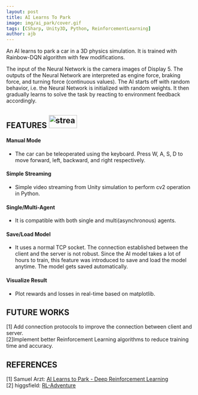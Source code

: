```yaml
---
layout: post
title: AI Learns To Park
image: img/ai_park/cover.gif
tags: [CSharp, Unity3D, Python, ReinforcementLearning]
author: ajb
---
```


An AI learns to park a car in a 3D physics simulation. It is trained with Rainbow-DQN algorithm with few modifications.

The input of the Neural Network is the camera images of Display 5. The outputs of the Neural Network are interpreted as engine force, braking force, and turning force (continuous values). The AI starts off with random behavior, i.e. the Neural Network is initialized with random weights. It then gradually learns to solve the task by reacting to environment feedback accordingly.



## FEATURES <a href="https://github.com/iamarkaj/car_parking_AI"><img src="https://img.shields.io/badge/GitHub-black" alt="stream" width="75" height="35"/></a>


#### Manual Mode
- The car can be teleoperated using the keyboard. Press W, A, S, D to move forward, left, backward, and right respectively.

#### Simple Streaming
- Simple video streaming from Unity simulation to perform cv2 operation in Python.

#### Single/Multi-Agent
- It is compatible with both single and multi(asynchronous) agents.

#### Save/Load Model
- It uses a normal TCP socket. The connection established between the client and the server is not robust. Since the AI model takes a lot of hours to train, this feature was introduced to save and load the model anytime. The model gets saved automatically.

#### Visualize Result
- Plot rewards and losses in real-time based on matplotlib.


## FUTURE WORKS
[1] Add connection protocols to improve the connection between client and server.
<br>
[2]Implement better Reinforcement Learning algorithms to reduce training time and accuracy.



## REFERENCES

[1] Samuel Arzt: <a href="https://www.youtube.com/watch?v=VMp6pq6_QjI">AI Learns to Park - Deep Reinforcement Learning</a> <br>
[2] higgsfield: <a href="https://github.com/higgsfield/RL-Adventure">RL-Adventure</a>
